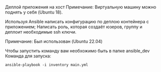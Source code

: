 Деплой приложения на хост
Примечание: Виртуальную машину можно поднять у себя (Ubuntu 18).

Используя Ansible написать конфигурацию по деплою контейнера с приложением;
Написать роль, которая создаёт юзеров, группу и деплоит необходимые ssh ключи.

Примечание: Был использован (Ubuntu 22.04)

Чтобы запустить команду вам необхожимо быть в папке ansible_dev
Команда для запуска:
```
ansible-playbook -i inventory main.yml
```
